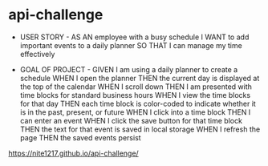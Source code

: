 # api-challenge

- USER STORY - 
AS AN employee with a busy schedule
I WANT to add important events to a daily planner
SO THAT I can manage my time effectively

- GOAL OF PROJECT - 
GIVEN I am using a daily planner to create a schedule
WHEN I open the planner
THEN the current day is displayed at the top of the calendar
WHEN I scroll down
THEN I am presented with time blocks for standard business hours
WHEN I view the time blocks for that day
THEN each time block is color-coded to indicate whether it is in the past, present, or future
WHEN I click into a time block
THEN I can enter an event
WHEN I click the save button for that time block
THEN the text for that event is saved in local storage
WHEN I refresh the page
THEN the saved events persist

https://nite1217.github.io/api-challenge/
